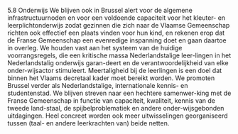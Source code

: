 5.8 Onderwijs We blijven ook in Brussel alert voor de algemene infrastructuurnoden en voor een voldoende capaciteit voor het kleuter- en leerplichtonderwijs zodat gezinnen die zich naar de Vlaamse Gemeenschap richten ook effectief een plaats vinden voor hun kind, en rekenen erop dat de Franse Gemeenschap een evenredige inspanning doet en gaan daartoe in overleg. We houden vast aan het systeem van de huidige voorrangsregels, die een kritische massa Nederlandstalige leer-lingen in het Nederlandstalig onderwijs garan-deert en de verantwoordelijkheid van elke onder-wijsactor stimuleert. Meertaligheid bij de leerlingen is een doel dat binnen het Vlaams decretaal kader moet bereikt worden. We promoten Brussel verder als Nederlandstalige, internationale kennis- en studentenstad. We blijven streven naar een hechtere samenwer-king met de Franse Gemeenschap in functie van capaciteit, kwaliteit, kennis van de tweede land-staal, de spijbelproblematiek en andere onder-wijsgebonden uitdagingen. Heel concreet worden ook meer uitwisselingen georganiseerd tussen (taal- en andere leerkrachten van) beide netten. 